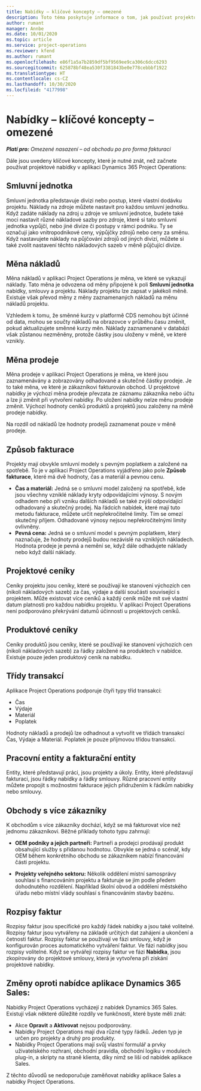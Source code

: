 ```yaml
---
title: Nabídky – klíčové koncepty – omezené
description: Toto téma poskytuje informace o tom, jak používat projektové nabídky v aplikaci Project Operations.
author: rumant
manager: Annbe
ms.date: 10/01/2020
ms.topic: article
ms.service: project-operations
ms.reviewer: kfend
ms.author: rumant
ms.openlocfilehash: e86f1a5a7b2859df5bf9569ee9ca306c6dcc6293
ms.sourcegitcommit: 625878bf48ea530f3381843be0e778cebbbf1922
ms.translationtype: HT
ms.contentlocale: cs-CZ
ms.lasthandoff: 10/30/2020
ms.locfileid: "4177998"
---
```

# <a name="quotes---key-concepts---lite"></a>Nabídky – klíčové koncepty – omezené

_**Platí pro:** Omezené nasazení – od obchodu po pro forma fakturaci_


Dále jsou uvedeny klíčové koncepty, které je nutné znát, než začnete používat projektové nabídky v aplikaci Dynamics 365 Project Operations:

## <a name="contracting-unit"></a>Smluvní jednotka

Smluvní jednotka představuje divizi nebo postup, které vlastní dodávku projektu. Náklady na zdroje můžete nastavit pro každou smluvní jednotku. Když zadáte náklady na zdroj u zdroje ve smluvní jednotce, budete také moci nastavit různé nákladové sazby pro zdroje, které si tato smluvní jednotka vypůjčí, nebo jiné divize či postupy v rámci podniku. Ty se označují jako vnitropodnikové ceny, výpůjčky zdrojů nebo ceny za směnu. Když nastavujete náklady na půjčování zdrojů od jiných divizí, můžete si také zvolit nastavení těchto nákladových sazeb v měně půjčující divize.

## <a name="cost-currency"></a>Měna nákladů

Měna nákladů v aplikaci Project Operations je měna, ve které se vykazují náklady. Tato měna je odvozena od měny připojené k poli **Smluvní jednotka** nabídky, smlouvy a projektu. Náklady projektu lze zapsat v jakékoli měně. Existuje však převod měny z měny zaznamenaných nákladů na měnu nákladů projektu.

Vzhledem k tomu, že směnné kurzy v platformě CDS nemohou být účinné od data, mohou se součty nákladů na obrazovce v průběhu času změnit, pokud aktualizujete směnné kurzy měn. Náklady zaznamenané v databázi však zůstanou nezměněny, protože částky jsou uloženy v měně, ve které vznikly.

## <a name="sales-currency"></a>Měna prodeje

Měna prodeje v aplikaci Project Operations je měna, ve které jsou zaznamenávány a zobrazovány odhadované a skutečné částky prodeje. Je to také měna, ve které je zákazníkovi fakturován obchod. U projektové nabídky je výchozí měna prodeje převzata ze záznamu zákazníka nebo účtu a lze ji změnit při vytvoření nabídky. Po uložení nabídky nelze měnu prodeje změnit. Výchozí hodnoty ceníků produktů a projektů jsou založeny na měně prodeje nabídky.

Na rozdíl od nákladů lze hodnoty prodejů zaznamenat pouze v měně prodeje.

## <a name="billing-method"></a>Způsob fakturace

Projekty mají obvykle smluvní modely s pevným poplatkem a založené na spotřebě. To je v aplikaci Project Operations vyjádřeno jako pole **Způsob fakturace**, které má dvě hodnoty, čas a materiál a pevnou cenu.

- **Čas a materiál:** Jedná se o smluvní model založený na spotřebě, kde jsou všechny vzniklé náklady kryty odpovídajícími výnosy. S novým odhadem nebo při vzniku dalších nákladů se také zvýší odpovídající odhadovaný a skutečný prodej. Na řádcích nabídek, které mají tuto metodu fakturace, můžete určit nepřekročitelné limity. Tím se omezí skutečný příjem. Odhadované výnosy nejsou nepřekročitelnými limity ovlivněny.
- **Pevná cena:** Jedná se o smluvní model s pevným poplatkem, který naznačuje, že hodnoty prodejů budou nezávislé na vzniklých nákladech. Hodnota prodeje je pevná a nemění se, když dále odhadujete náklady nebo když další náklady.

## <a name="project-price-lists"></a>Projektové ceníky

Ceníky projektu jsou ceníky, které se používají ke stanovení výchozích cen (nikoli nákladových sazeb) za čas, výdaje a další součásti související s projektem. Může existovat více ceníků a každý ceník může mít své vlastní datum platnosti pro každou nabídku projektu. V aplikaci Project Operations není podporováno překrývání datumů účinnosti u projektových ceníků.

## <a name="product-price-lists"></a>Produktové ceníky

Ceníky produktů jsou ceníky, které se používají ke stanovení výchozích cen (nikoli nákladových sazeb) za řádky založené na produktech v nabídce. Existuje pouze jeden produktový ceník na nabídku.

## <a name="transaction-classes"></a>Třídy transakcí

Aplikace Project Operations podporuje čtyři typy tříd transakcí:

- Čas
- Výdaje
- Materiál
- Poplatek

Hodnoty nákladů a prodejů lze odhadnout a vytvořit ve třídách transakcí Čas, Výdaje a Materiál. Poplatek je pouze příjmovou třídou transakcí.

## <a name="work-entities-and-billing-entities"></a>Pracovní entity a fakturační entity

Entity, které představují práci, jsou projekty a úkoly. Entity, které představují fakturaci, jsou řádky nabídky a řádky smlouvy. Různé pracovní entity můžete propojit s možnostmi fakturace jejich přidružením k řádkům nabídky nebo smlouvy.

## <a name="multi-customer-deals"></a>Obchody s více zákazníky

K obchodům s více zákazníky dochází, když se má fakturovat více než jednomu zákazníkovi. Běžné příklady tohoto typu zahrnují:

- **OEM podniky a jejich partneři:** Partneři a prodejci prodávají produkt obsahující služby s přidanou hodnotou. Obvykle se jedná o scénář, kdy OEM během konkrétního obchodu se zákazníkem nabízí financování části projektu. 

- **Projekty veřejného sektoru:** Několik oddělení místní samosprávy souhlasí s financováním projektu a fakturuje se jim podle předem dohodnutého rozdělení. Například školní obvod a oddělení městského úřadu nebo místní vlády souhlasí s financováním stavby bazénu.

## <a name="invoice-schedules"></a>Rozpisy faktur

Rozpisy faktur jsou specifické pro každý řádek nabídky a jsou také volitelné. Rozpisy faktur jsou vytvářeny na základě určitých dat zahájení a ukončení a četnosti faktur. Rozpisy faktur se používají ve fázi smlouvy, když je konfigurován proces automatického vytváření faktur. Ve fázi nabídky jsou rozpisy volitelné. Když se vytvářejí rozpisy faktur ve fázi **Nabídka**, jsou zkopírovány do projektové smlouvy, která je vytvořena při získání projektové nabídky.

## <a name="changes-from-dynamics-365-sales-quote"></a>Změny oproti nabídce aplikace Dynamics 365 Sales:

Nabídky Project Operations vycházejí z nabídek Dynamics 365 Sales. Existují však některé důležité rozdíly ve funkčnosti, které byste měli znát:

- Akce **Opravit** a **Aktivovat** nejsou podporovány.
- Nabídky Project Operations mají dva různé typy řádků. Jeden typ je určen pro projekty a druhý pro produkty.
- Nabídky Project Operations mají svůj vlastní formulář a prvky uživatelského rozhraní, obchodní pravidla, obchodní logiku v modulech plug-in, a skripty na straně klienta, díky nimž se liší od nabídek aplikace Sales.

Z těchto důvodů se nedoporučuje zaměňovat nabídky aplikace Sales a nabídky Project Operations.
